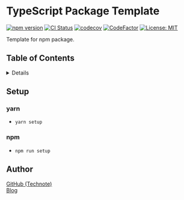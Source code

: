 # TypeScript Package Template

[![npm version](https://badge.fury.io/js/%40technote-space%2Fts-package-template.svg)](https://badge.fury.io/js/%40technote-space%2Fts-package-template)
[![CI Status](https://github.com/technote-space/ts-package-template/workflows/CI/badge.svg)](https://github.com/technote-space/ts-package-template/actions)
[![codecov](https://codecov.io/gh/technote-space/ts-package-template/branch/master/graph/badge.svg)](https://codecov.io/gh/technote-space/ts-package-template)
[![CodeFactor](https://www.codefactor.io/repository/github/technote-space/ts-package-template/badge)](https://www.codefactor.io/repository/github/technote-space/ts-package-template)
[![License: MIT](https://img.shields.io/badge/License-MIT-blue.svg)](https://github.com/technote-space/ts-package-template/blob/master/LICENSE)

Template for npm package.

## Table of Contents

<!-- START doctoc generated TOC please keep comment here to allow auto update -->
<!-- DON'T EDIT THIS SECTION, INSTEAD RE-RUN doctoc TO UPDATE -->
<details>
<summary>Details</summary>

- [Setup](#setup)
  - [yarn](#yarn)
  - [npm](#npm)
- [Author](#author)

</details>
<!-- END doctoc generated TOC please keep comment here to allow auto update -->

## Setup
### yarn
- `yarn setup`
### npm
- `npm run setup`

## Author
[GitHub (Technote)](https://github.com/technote-space)  
[Blog](https://technote.space)
